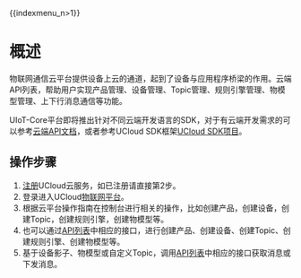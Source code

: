 {{indexmenu_n>1}}

# 概述	
物联网通信云平台提供设备上云的通道，起到了设备与应用程序桥梁的作用。云端API列表，帮助用户实现产品管理、设备管理、Topic管理、规则引擎管理、物模型管理、上下行消息通信等功能。

UIoT-Core平台即将推出针对不同云端开发语言的SDK，对于有云端开发需求的可以参考[云端API文档]()，或者参考UCloud SDK框架[UCloud SDK项目](https://github.com/ucloud)。



## 操作步骤
1. [注册](https://passport.ucloud.cn/#register)UCloud云服务，如已注册请直接第2步。
2. 登录进入UCloud[物联网平台](https://console.ucloud.cn/iot)。
3. 根据云平台操作指南在控制台进行相关的操作，比如创建产品，创建设备，创建Topic，创建规则引擎，创建物模型等。
4. 也可以通过[API列表]()中相应的接口，进行创建产品、创建设备、创建Topic、创建规则引擎、创建物模型等。
5. 基于设备影子、物模型或自定义Topic，调用[API列表]()中相应的接口获取消息或下发消息。
